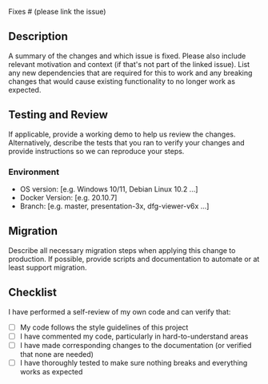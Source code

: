 Fixes # (please link the issue)

## Description

A summary of the changes and which issue is fixed. Please also include relevant motivation and context (if that's not part of the linked issue). List any new dependencies that are required for this to work and any breaking changes that would cause existing functionality to no longer work as expected.


## Testing and Review

If applicable, provide a working demo to help us review the changes. Alternatively, describe the tests that you ran to verify your changes and provide instructions so we can reproduce your steps.

### Environment

 - OS version: [e.g. Windows 10/11, Debian Linux 10.2 ...]
 - Docker Version: [e.g. 20.10.7]
 - Branch: [e.g. master, presentation-3x, dfg-viewer-v6x ...]


## Migration

Describe all necessary migration steps when applying this change to production. If possible, provide scripts and documentation to automate or at least support migration.

## Checklist

I have performed a self-review of my own code and can verify that:

- [ ] My code follows the style guidelines of this project
- [ ] I have commented my code, particularly in hard-to-understand areas
- [ ] I have made corresponding changes to the documentation (or verified that none are needed)
- [ ] I have thoroughly tested to make sure nothing breaks and everything works as expected
